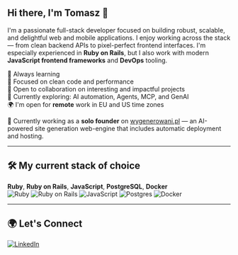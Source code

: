 ## Hi there, I'm Tomasz 👋

I'm a passionate full-stack developer focused on building robust, scalable, and delightful web and mobile applications. I enjoy working across the stack — from clean backend APIs to pixel-perfect frontend interfaces. I'm especially experienced in **Ruby on Rails**, but I also work with modern **JavaScript frontend frameworks** and **DevOps** tooling.

🧠 Always learning  
🚀 Focused on clean code and performance  
🤝 Open to collaboration on interesting and impactful projects  
🎯 Currently exploring: AI automation, Agents, MCP, and GenAI  
🌍 I'm open for **remote** work in EU and US time zones

💼 Currently working as a **solo founder** on [wygenerowani.pl](https://wygenerowani.pl) — an AI-powered site generation web-engine that includes automatic deployment and hosting.


---

## 🛠️ My current stack of choice

**Ruby**, **Ruby on Rails**, **JavaScript**, **PostgreSQL**, **Docker**  
<img alt="Ruby" src="https://img.shields.io/badge/ruby-%23DD0031.svg?&style=flat&logo=ruby&logoColor=white"/> <img alt="Ruby on Rails" src="https://img.shields.io/badge/rails-%23CC0000.svg?style=flat&logo=ruby-on-rails&logoColor=white"/> <img alt="JavaScript" src="https://img.shields.io/badge/javascript-%23323330.svg?&style=flat&logo=javascript&logoColor=%23F7DF1E"/> <img alt="Postgres" src="https://img.shields.io/badge/postgres-%23316192.svg?&style=flat&logo=postgresql&logoColor=white"/> <img alt="Docker" src="https://img.shields.io/badge/docker-%230db7ed.svg?style=flat&logo=docker&logoColor=white"/>

---

## 🌍 Let's Connect

[![LinkedIn](https://img.shields.io/badge/LinkedIn-Tomasz%20L-%230077B5.svg?&style=for-the-badge&logo=linkedin&logoColor=white)](https://www.linkedin.com/in/tomasz-l-7982a117/)

